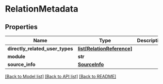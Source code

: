 # RelationMetadata


## Properties
Name | Type | Description | Notes
------------ | ------------- | ------------- | -------------
**directly_related_user_types** | [**list[RelationReference]**](RelationReference.md) |  | [optional] 
**module** | **str** |  | [optional] 
**source_info** | [**SourceInfo**](SourceInfo.md) |  | [optional] 

[[Back to Model list]](../README.md#documentation-for-models) [[Back to API list]](../README.md#documentation-for-api-endpoints) [[Back to README]](../README.md)


